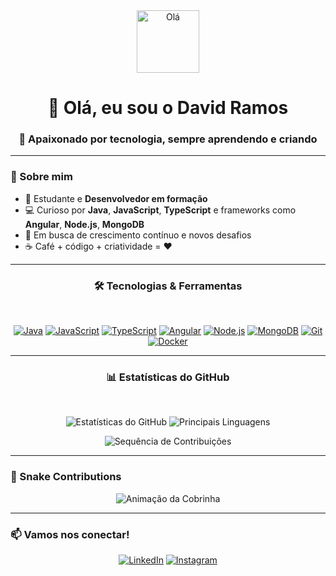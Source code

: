 <div align="center">
  <img src="https://raw.githubusercontent.com/DavidSoaresRamos/DavidSoaresRamos/main/assets/wave.gif" width="100px" alt="Olá" />
  <h1>👋 Olá, eu sou o David Ramos</h1>
  <h3>🌟 Apaixonado por tecnologia, sempre aprendendo e criando</h3>
</div>

---

### 📌 Sobre mim

- 🎯 Estudante e **Desenvolvedor em formação**
- 💻 Curioso por **Java**, **JavaScript**, **TypeScript** e frameworks como **Angular**, **Node.js**, **MongoDB**
- 🚀 Em busca de crescimento contínuo e novos desafios
- ☕ Café + código + criatividade = ❤️

---

<div align="center">
  <h3>🛠️ Tecnologias & Ferramentas</h3>
  <br>
  
  [![Java](https://img.shields.io/badge/Java-5D3FD3?style=for-the-badge&logo=openjdk&logoColor=white)](https://www.java.com/)
  [![JavaScript](https://img.shields.io/badge/JavaScript-5D3FD3?style=for-the-badge&logo=javascript&logoColor=white)](https://developer.mozilla.org/en-US/docs/Web/JavaScript)
  [![TypeScript](https://img.shields.io/badge/TypeScript-5D3FD3?style=for-the-badge&logo=typescript&logoColor=white)](https://www.typescriptlang.org/)
  [![Angular](https://img.shields.io/badge/Angular-5D3FD3?style=for-the-badge&logo=angular&logoColor=white)](https://angular.io/)
  [![Node.js](https://img.shields.io/badge/Node.js-5D3FD3?style=for-the-badge&logo=node.js&logoColor=white)](https://nodejs.org/en/)
  [![MongoDB](https://img.shields.io/badge/MongoDB-5D3FD3?style=for-the-badge&logo=mongodb&logoColor=white)](https://www.mongodb.com/)
  [![Git](https://img.shields.io/badge/Git-5D3FD3?style=for-the-badge&logo=git&logoColor=white)](https://git-scm.com/)
  [![Docker](https://img.shields.io/badge/Docker-5D3FD3?style=for-the-badge&logo=docker&logoColor=white)](https://www.docker.com/)

</div>

---

<div align="center">
  <h3>📊 Estatísticas do GitHub</h3>
  <br>

  <p>
    <img src="https://github-readme-stats.vercel.app/api?username=DavidSoaresRamos&show_icons=true&theme=nightowl&hide_border=true&count_private=true" alt="Estatísticas do GitHub" />
    <img src="https://github-readme-stats.vercel.app/api/top-langs/?username=DavidSoaresRamos&layout=compact&theme=nightowl&hide_border=true" alt="Principais Linguagens" />
  </p>

  <p>
    <img src="https://github-readme-streak-stats.herokuapp.com/?user=DavidSoaresRamos&theme=nightowl&hide_border=true" alt="Sequência de Contribuições" />
  </p>
</div>

---

### 🐍 Snake Contributions

<div align="center">
  <img src="https://raw.githubusercontent.com/DavidSoaresRamos/DavidSoaresRamos/output/github-contribution-grid-snake.svg" alt="Animação da Cobrinha" />
</div>

---

### 📫 Vamos nos conectar!

<div align="center">

[![LinkedIn](https://img.shields.io/badge/LinkedIn-5D3FD3?style=for-the-badge&logo=linkedin)](https://www.linkedin.com/in/david-soares-ramos-751117278/)
[![Instagram](https://img.shields.io/badge/Instagram-5D3FD3?style=for-the-badge&logo=instagram&logoColor=white)](https://www.instagram.com/davidgsrx?igsh=MWtubzVjNmlvYjNzeA==)

</div>
